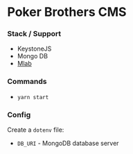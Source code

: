 # Poker Brothers CMS

### Stack / Support
* KeystoneJS
* Mongo DB
* [Mlab](https://mlab.com)

### Commands
* ``yarn start``

### Config

Create a ``dotenv`` file:

* ``DB_URI`` - MongoDB database server
